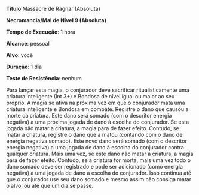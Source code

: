 **Titulo**:Massacre de Ragnar (Absoluta)

**Necromancia/Mal de Nível 9 (Absoluta)**

**Tempo de Execução**: 1 hora

**Alcance**: pessoal

**Alvo**: você

**Duração**: 1 dia

**Teste de Resistência**: nenhum

Para lançar esta magia, o conjurador deve sacrificar ritualisticamente uma criatura inteligente (Int 3+) e Bondosa de nível igual ou maior ao seu próprio. 
A magia se ativa na próxima vez em que o conjurador mata uma criatura inteligente e Bondosa em combate. Registre o dano que causou a morte da criatura. 
Este dano será somado (com o descritor energia negativa) a uma próxima jogada de dano à escolha do conjurador. 
Se esta jogada não matar a criatura, a magia para de fazer efeito. Contudo, se matar a criatura, registre o dano que a matou (contando com o dano de energia negativa somado). Este novo dano será somado (com o descritor energia negativa) a uma jogada de dano à escolha do conjurador contra qualquer criatura. 
Mais uma vez, se este dano não matar a criatura, a magia para de fazer efeito. 
Contudo, se a criatura for morta, mais uma vez todo o dano somado deve ser registrado e pode ser adicionado (como energia negativa) a uma jogada de dano à escolha do conjurador. 
Isso continua até que o conjurador use seu dano somado e mesmo assim não consiga matar o alvo, ou até que um dia se passe.

